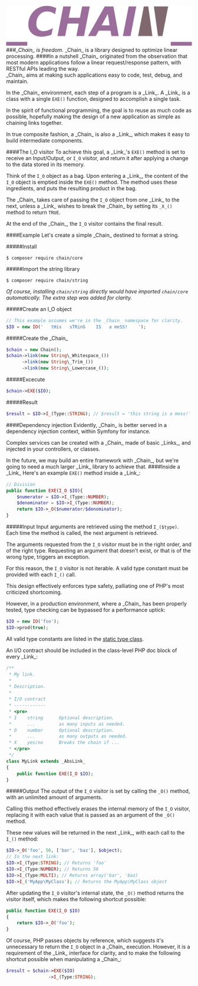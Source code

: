 ![Chain](/img/logo.png)
###*\_Chain\_ is freedom.*
\_Chain\_ is a library designed to optimize linear processing.
####In a nutshell
\_Chain\_ originated from the observation that most modern applications follow a linear request/response pattern,
with RESTful APIs leading the way.  
\_Chain\_ aims at making such applications easy to code, test, debug, and maintain.

In the \_Chain\_ environment, each step of a program is a \_Link\_.
A \_Link\_ is a class with a single `EXE()` function, designed to accomplish a single task.

In the spirit of functional programming, the goal is to reuse as much code as possible,
hopefully making the design of a new application as simple as chaining links together.

In true composite fashion, a \_Chain\_ is also a \_Link\_, which makes it easy to build intermediate components.

####The I_O visitor
To achieve this goal, a \_Link\_'s `EXE()` method is set to receive an Input/Output, or `I_O` visitor,
and return it after applying a change to the data stored in its memory.

Think of the `I_O` object as a bag. Upon entering a \_Link\_,
the content of the `I_O` object is emptied inside the `EXE()` method.
The method uses these ingredients, and puts the resulting product in the bag.

The \_Chain\_ takes care of passing the `I_O` object from one \_Link\_ to the next,
unless a \_Link\_ wishes to break the \_Chain\_ by setting its `_X_()` method to return `TRUE`.

At the end of the \_Chain\_, the `I_O` visitor contains the final result.

####Example
Let's create a simple \_Chain\_ destined to format a string.

#####Install
```shell
$ composer require chain/core
```
#####Import the string library
```shell
$ composer require chain/string
```

*Of course, installing `chain/string` directly would have imported `chain/core` automatically.
The extra step was added for clarity.*

#####Create an I_O object
```php
// This example assumes we're in the _Chain_ namespace for clarity.
$IO = new IO('   tHis   sTRinG    IS   a meSS!    ');
```
#####Create the \_Chain\_
```php
$chain = new Chain();
$chain->link(new String\_Whitespace_())
      ->link(new String\_Trim_())
      ->link(new String\_Lowercase_());
```
#####Excecute
```php
$chain->EXE($IO);
```
#####Result
```php
$result = $IO->I_(Type::STRING); // $result = 'this string is a mess!'
```
####Dependency injection
Evidently, \_Chain\_ is better served in a dependency injection context, within Symfony for instance.

Complex services can be created with a \_Chain\_ made of basic \_Links\_, and injected in your controllers, or classes.

In the future, we may build an entire framework with \_Chain\_,
but we're going to need a much larger \_Link\_ library to achieve that.
####Inside a \_Link\_
Here's an example `EXE()` method inside a \_Link\_:
```php
// Division
public function EXE(I_O $IO){
    $numerator = $IO->I_(Type::NUMBER);
    $denominator = $IO->I_(Type::NUMBER);
    return $IO->_O($numerator/$denominator);
}
```
#####Input
Input arguments are retrieved using the method `I_($type)`.
Each time the method is called, the next argument is retrieved.

The arguments requested from the `I_O` visitor must be in the right order, and of the right type.
Requesting an argument that doesn't exist, or that is of the wrong type, triggers an exception.

For this reason, the `I_O` visitor is not iterable.
A valid type constant must be provided with each `I_()` call.

This design effectively enforces type safety, palliating one of PHP's most criticized shortcoming.

However, in a production environment, where a \_Chain\_ has been properly tested,
type checking can be bypassed for a performance uptick:
```php
$IO = new IO('foo');
$IO->prod(true);
```

All valid type constants are listed in the [static type class](/src/Type.php).

An I/O contract should be included in the class-level PHP doc block of every \_Link\_:
```php
/**
 * My link.
 *
 * Description.
 *
 * I/O contract
 * ------------
 * <pre>
 * I    string      Optional description.
 *      ...         as many inputs as needed.
 * O    number      Optional description.
 *      ...         as many outputs as needed.
 * X    yes/no      Breaks the chain if ...
 * </pre>
 */
class MyLink extends _AbsLink_
{
    public function EXE(I_O $IO);
}
```
#####Output
The output of the `I_O` visitor is set by calling the `_O()` method, with an unlimited amount of arguments.

Calling this method effectively erases the internal memory of the `I_O` visitor,
replacing it with each value that is passed as an argument of the `_O()` method.

These new values will be returned in the next \_Link\_, with each call to the `I_()` method:
```php
$IO->_O('foo', 56, ['bar', 'baz'], $object);
// In the next link:
$IO->I_(Type:STRING); // Returns 'foo'
$IO->I_(Type:NUMBER); // Returns 56
$IO->I_(Type:MULTI); // Returns array('bar', 'baz)
$IO->I_('MyApp\MyClass'); // Returns the MyApp\MyClass object
```

After updating the `I_O` visitor's internal state, the `_O()` method returns the visitor itself,
which makes the following shortcut possible:
```php
public function EXE(I_O $IO)
{
    return $IO->_O('foo');
}
```

Of course, PHP passes objects by reference, which suggests it's unnecessary to return the `I_O` object in a \_Chain\_ execution.
However, it is a requirement of the \_Link\_ interface for clarity,
and to make the following shortcut possible when manipulating a \_Chain\_:
```php
$result = $chain->EXE($IO)
                ->I_(Type:STRING);
```
